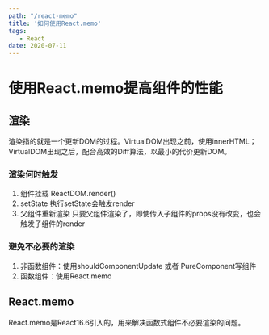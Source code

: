 ```yaml
---
path: "/react-memo"
title: '如何使用React.memo'
tags: 
   - React
date: 2020-07-11
---
```


# 使用React.memo提高组件的性能

## 渲染
渲染指的就是一个更新DOM的过程。VirtualDOM出现之前，使用innerHTML；VirtualDOM出现之后，配合高效的Diff算法，以最小的代价更新DOM。

### 渲染何时触发
1. 组件挂载
   ReactDOM.render()
2. setState
   执行setState会触发render
3. 父组件重新渲染
   只要父组件渲染了，即使传入子组件的props没有改变，也会触发子组件的render

### 避免不必要的渲染
1. 非函数组件：使用shouldComponentUpdate 或者 PureComponent写组件
2. 函数组件：使用React.memo

## React.memo
React.memo是React16.6引入的，用来解决函数式组件不必要渲染的问题。

